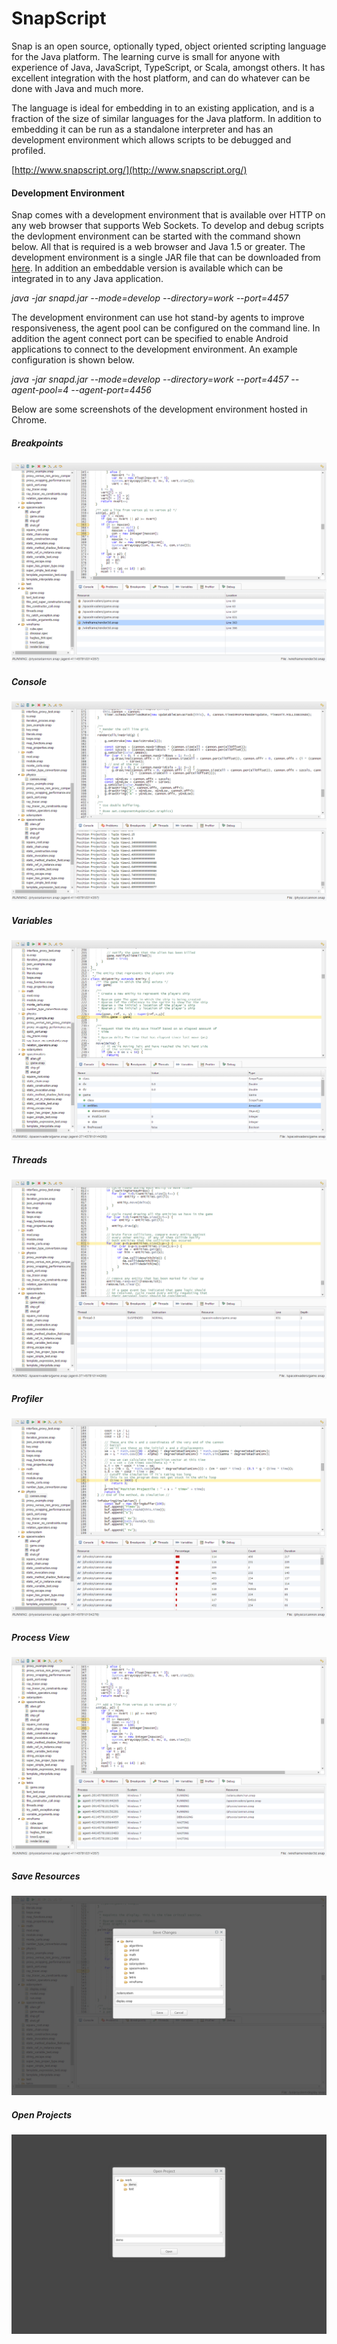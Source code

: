 SnapScript
==============

Snap is an open source, optionally typed, object oriented scripting language for the Java platform. The learning curve is small for anyone with experience of Java, JavaScript, TypeScript, or Scala, amongst others. It has excellent integration with the host platform, and can do whatever can be done with Java and much more.

The language is ideal for embedding in to an existing application, and is a fraction of the size of similar languages for the Java platform. In addition to embedding it can be run as a standalone interpreter and has an development environment which allows scripts to be debugged and profiled.

[http://www.snapscript.org/](http://www.snapscript.org/)

#### Development Environment

Snap comes with a development environment that is available over HTTP on any web browser that supports Web Sockets. To develop and debug scripts the devlopment environment can be started with the command shown below. All that is required is a web browser and Java 1.5 or greater. The development environment is a single JAR file that can be downloaded from [here](https://github.com/ngallagher/snapscript/tree/master/release). In addition an embeddable version is available which can be integrated in to any Java application.

*java -jar snapd.jar --mode=develop --directory=work --port=4457*

The development environment can use hot stand-by agents to improve responsiveness, the agent pool can be configured on the command line. In addition the agent connect port can be specified to enable Android applications to connect to the development environment. An example configuration is shown below.

*java -jar snapd.jar --mode=develop --directory=work --port=4457 --agent-pool=4 --agent-port=4456*

Below are some screenshots of the development environment hosted in Chrome.

##### Breakpoints
![Developer Breakpoints](https://raw.githubusercontent.com/ngallagher/snapscript/master/site/images/debugger_breakpoints.png)
##### Console
![Developer Console](https://raw.githubusercontent.com/ngallagher/snapscript/master/site/images/debugger_console.png)
##### Variables
![Developer Variables](https://raw.githubusercontent.com/ngallagher/snapscript/master/site/images/debugger_variables.png)
##### Threads
![Developer Threads](https://raw.githubusercontent.com/ngallagher/snapscript/master/site/images/debugger_threads.png)
##### Profiler
![Developer Profiler](https://raw.githubusercontent.com/ngallagher/snapscript/master/site/images/debugger_profiler.png)
##### Process View
![Developer Debug](https://raw.githubusercontent.com/ngallagher/snapscript/master/site/images/debugger_agents.png)
##### Save Resources
![Developer Debug](https://raw.githubusercontent.com/ngallagher/snapscript/master/site/images/debugger_save.png)
##### Open Projects
![Developer Debug](https://raw.githubusercontent.com/ngallagher/snapscript/master/site/images/debugger_open.png)
